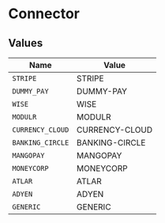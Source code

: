 # Connector


## Values

| Name             | Value            |
| ---------------- | ---------------- |
| `STRIPE`         | STRIPE           |
| `DUMMY_PAY`      | DUMMY-PAY        |
| `WISE`           | WISE             |
| `MODULR`         | MODULR           |
| `CURRENCY_CLOUD` | CURRENCY-CLOUD   |
| `BANKING_CIRCLE` | BANKING-CIRCLE   |
| `MANGOPAY`       | MANGOPAY         |
| `MONEYCORP`      | MONEYCORP        |
| `ATLAR`          | ATLAR            |
| `ADYEN`          | ADYEN            |
| `GENERIC`        | GENERIC          |